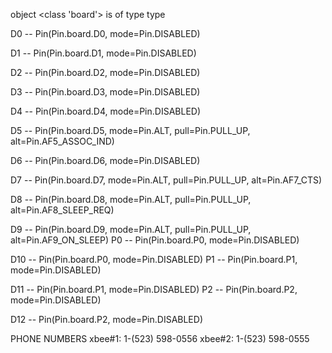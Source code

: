 object <class 'board'> is of type type
  
D0 -- Pin(Pin.board.D0, mode=Pin.DISABLED)
  
D1 -- Pin(Pin.board.D1, mode=Pin.DISABLED)
  
D2 -- Pin(Pin.board.D2, mode=Pin.DISABLED)
  
D3 -- Pin(Pin.board.D3, mode=Pin.DISABLED)
  
D4 -- Pin(Pin.board.D4, mode=Pin.DISABLED)
  
D5 -- Pin(Pin.board.D5, mode=Pin.ALT, pull=Pin.PULL_UP, alt=Pin.AF5_ASSOC_IND)
 
D6 -- Pin(Pin.board.D6, mode=Pin.DISABLED)
  
D7 -- Pin(Pin.board.D7, mode=Pin.ALT, pull=Pin.PULL_UP, alt=Pin.AF7_CTS)
  
D8 -- Pin(Pin.board.D8, mode=Pin.ALT, pull=Pin.PULL_UP, alt=Pin.AF8_SLEEP_REQ)
  
D9 -- Pin(Pin.board.D9, mode=Pin.ALT, pull=Pin.PULL_UP, alt=Pin.AF9_ON_SLEEP)
  P0 -- Pin(Pin.board.P0, mode=Pin.DISABLED)
  
D10 -- Pin(Pin.board.P0, mode=Pin.DISABLED)
  P1 -- Pin(Pin.board.P1, mode=Pin.DISABLED)
  
D11 -- Pin(Pin.board.P1, mode=Pin.DISABLED)
  P2 -- Pin(Pin.board.P2, mode=Pin.DISABLED)
  
D12 -- Pin(Pin.board.P2, mode=Pin.DISABLED)

PHONE NUMBERS
xbee#1: 1-(523) 598-0556
xbee#2: 1-(523) 598-0555
